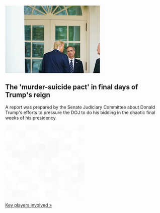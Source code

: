 
![The 'murder-suicide pact' in final days of Trump's reign](./20211007175844.png)
## The 'murder-suicide pact' in final days of Trump's reign

A report was prepared by the Senate Judiciary Committee about Donald Trump's efforts to pressure the DOJ to do his bidding in the chaotic final weeks of his presidency.

![pic](../square_bg.png)

[Key players involved »](https://www.yahoo.com/news/report-cites-details-trump-pressure-120632391.html)
